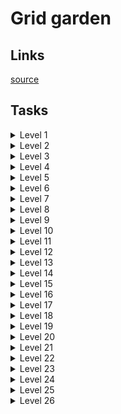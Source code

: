 # Grid garden

## Links
[source](https://cssgridgarden.com)

## Tasks

<details>
  <summary>Level 1</summary>

    grid-column-start: 3;

</details>

<details>
  <summary>Level 2</summary>

    grid-column-start: 5;

</details>

<details>
  <summary>Level 3</summary>

    grid-column-end: 4;

</details>

<details>
  <summary>Level 4</summary>

    grid-column-end: 2;

</details>

<details>
  <summary>Level 5</summary>

    grid-column-end: 5;

</details>

<details>
  <summary>Level 6</summary>

    grid-column-start: 4;

</details>

<details>
  <summary>Level 7</summary>

    grid-column-end: 4;

</details>

<details>
  <summary>Level 8</summary>

    grid-column-end: 6;

</details>

<details>
  <summary>Level 9</summary>

    grid-column-start: 3;

</details>

<details>
  <summary>Level 10</summary>

    grid-column: 4 / 6;

</details>

<details>
  <summary>Level 11</summary>

    grid-column: 2 / 5;

</details>

<details>
  <summary>Level 12</summary>

    grid-row-start: 3;

</details>

<details>
  <summary>Level 13</summary>

    grid-column: 3 / 6;

</details>

<details>
  <summary>Level 14</summary>

    grid-row: 5 / 6;
    grid-column: 2 / 3;

</details>

<details>
  <summary>Level 15</summary>

    grid-row: 1 / 6;
    grid-column: 2 / 6;

</details>

<details>
  <summary>Level 16</summary>

    grid-area: 1 / 2 / 4 / 6;

</details>

<details>
  <summary>Level 17</summary>

    grid-area: 2 / 3 / 5 / 6;

</details>

<details>
  <summary>Level 18</summary>

    order: 1;

</details>

<details>
  <summary>Level 19</summary>

    order: -1;

</details>

<details>
  <summary>Level 20</summary>

    grid-template-columns: 50% 50%;

</details>

<details>
  <summary>Level 21</summary>

    grid-template-columns: repeat(8, 12.5%);

</details>

<details>
  <summary>Level 22</summary>

    grid-template-columns: 100px 3em 40%;

</details>

<details>
  <summary>Level 23</summary>

    grid-template-columns: 1fr 5fr;

</details>

<details>
  <summary>Level 24</summary>

    grid-template-columns: 50px repeat(3, 1fr) 50px;

</details>

<details>
  <summary>Level 25</summary>

    grid-template-columns: 75px 3fr 2fr;

</details>

<details>
  <summary>Level 26</summary>

    grid-template-rows: repeat(4, 12.5px) 1fr;

</details>
